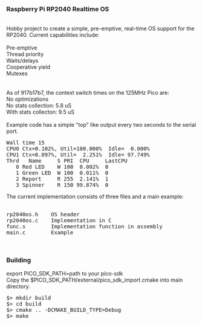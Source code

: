 ### Raspberry Pi RP2040 Realtime OS <br/>
<br/>
Hobby project to create a simple, pre-emptive, real-time OS support
for the RP2040. Current capabilities include: <br/>
<br/>
Pre-emptive<br/>
Thread priority<br/>
Waits/delays<br/>
Cooperative yield<br/>
Mutexes<br/>
<br/>
<br/>
As of 917b17b7, the context switch times on the 125MHz Pico are:<br/>
No optimizations <br/>
No stats collection:  5.8 uS<br/>
With stats collecton: 9.5 uS<br/>
<br/>
Example code has a simple "top" like output every two seconds to the serial port.<br/>
<pre>
Wall time 15
CPU0 Ctx=0.102%, Util=100.000%  Idle=  0.000%
CPU1 Ctx=0.097%, Util=  2.251%  Idle= 97.749%
Thrd   Name     S PRI  CPU     LastCPU
   0 Red LED    W 100  0.002%  0
   1 Green LED  W 100  0.011%  0
   2 Report     R 255  2.141%  1
   3 Spinner    R 150 99.874%  0
</pre>


The current implementation consists of three files and a main example:<br/>
<br/>
<pre>
rp2040os.h    OS header
rp2040os.c    Implementation in C
func.s        Implementation function in assembly
main.c        Example
<br/>
</pre>

### Building<br/>
export PICO_SDK_PATH=path to your pico-sdk<br/>
Copy the $PICO_SDK_PATH/external/pico_sdk_import.cmake into main directory.<br/>
<pre>
$> mkdir build
$> cd build
$> cmake .. -DCMAKE_BUILD_TYPE=Debug
$> make
</pre>

